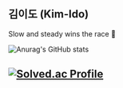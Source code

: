 ## 김이도 (Kim-Ido)

Slow and steady wins the race 🐢

![Anurag's GitHub stats](https://github-readme-stats.vercel.app/api?username=idojiro&theme=gruvbox&show_icons=true)

[![Solved.ac Profile](http://mazassumnida.wtf/api/v2/generate_badge?boj=idojiro)](https://solved.ac/ido987/)
---

<!--
[![Hits](https://hits.seeyoufarm.com/api/count/incr/badge.svg?url=https%3A%2F%2Fgithub.com%2Fkim-ido&count_bg=%2379C83D&title_bg=%23555555&icon=&icon_color=%23E7E7E7&title=hits&edge_flat=false)](https://hits.seeyoufarm.com)

![Java](https://img.shields.io/badge/Java-D24939.svg?&style=for-the-badge&logo=Java&logoColor=white)
-->
